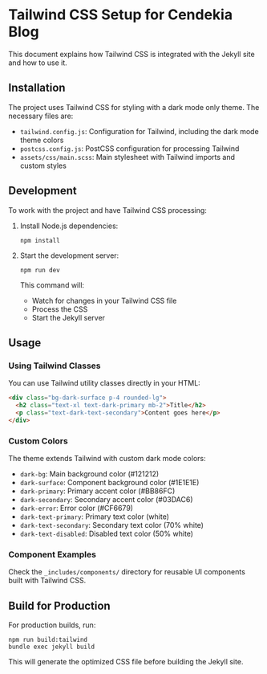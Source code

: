 # Tailwind CSS Setup for Cendekia Blog

This document explains how Tailwind CSS is integrated with the Jekyll site and how to use it.

## Installation

The project uses Tailwind CSS for styling with a dark mode only theme. The necessary files are:

- `tailwind.config.js`: Configuration for Tailwind, including the dark mode theme colors
- `postcss.config.js`: PostCSS configuration for processing Tailwind
- `assets/css/main.scss`: Main stylesheet with Tailwind imports and custom styles

## Development

To work with the project and have Tailwind CSS processing:

1. Install Node.js dependencies:
   ```
   npm install
   ```

2. Start the development server:
   ```
   npm run dev
   ```

   This command will:
   - Watch for changes in your Tailwind CSS file
   - Process the CSS
   - Start the Jekyll server

## Usage

### Using Tailwind Classes

You can use Tailwind utility classes directly in your HTML:

```html
<div class="bg-dark-surface p-4 rounded-lg">
  <h2 class="text-xl text-dark-primary mb-2">Title</h2>
  <p class="text-dark-text-secondary">Content goes here</p>
</div>
```

### Custom Colors

The theme extends Tailwind with custom dark mode colors:

- `dark-bg`: Main background color (#121212)
- `dark-surface`: Component background color (#1E1E1E)
- `dark-primary`: Primary accent color (#BB86FC)
- `dark-secondary`: Secondary accent color (#03DAC6)
- `dark-error`: Error color (#CF6679)
- `dark-text-primary`: Primary text color (white)
- `dark-text-secondary`: Secondary text color (70% white)
- `dark-text-disabled`: Disabled text color (50% white)

### Component Examples

Check the `_includes/components/` directory for reusable UI components built with Tailwind CSS.

## Build for Production

For production builds, run:

```
npm run build:tailwind
bundle exec jekyll build
```

This will generate the optimized CSS file before building the Jekyll site. 